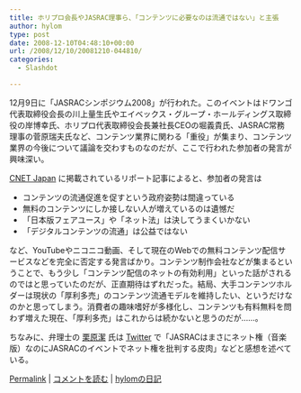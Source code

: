 ```yaml
---
title: ホリプロ会長やJASRAC理事ら、「コンテンツに必要なのは流通ではない」と主張
author: hylom
type: post
date: 2008-12-10T04:48:10+00:00
url: /2008/12/10/20081210-044810/
categories:
  - Slashdot

---
```

12月9日に「JASRACシンポジウム2008」が行われた。このイベントはドワンゴ代表取締役会長の川上量生氏やエイベックス・グループ・ホールディングス取締役の岸博幸氏、ホリプロ代表取締役会長兼社長CEOの堀義貴氏、JASRAC常務理事の菅原瑞夫氏など、コンテンツ業界に関わる「重役」が集まり、コンテンツ業界の今後について議論を交わすものなのだが、ここで行われた参加者の発言が興味深い。

  [CNET Japan][1] に掲載されているリポート記事によると、参加者の発言は

  * コンテンツの流通促進を促すという政府姿勢は間違っている 
  * 無料のコンテンツにしか接しない人が増えているのは遺憾だ 
  * 「日本版フェアユース」や「ネット法」は決してうまくいかない 
  * 「デジタルコンテンツの流通」は公益ではない 

など、YouTubeやニコニコ動画、そして現在のWebでの無料コンテンツ配信サービスなどを完全に否定する発言ばかり。コンテンツ制作会社などが集まるということで、もう少し「コンテンツ配信のネットの有効利用」といった話がされるのではと思っていたのだが、正直期待はずれだった。結局、大手コンテンツホルダーは現状の「厚利多売」のコンテンツ流通モデルを維持したい、というだけなのかと思ってしまう。消費者の趣味嗜好が多様化し、コンテンツも有料無料を問わず増えた現在、「厚利多売」はこれからは続かないと思うのだが……。

ちなみに、弁理士の   [栗原潔][2] 氏は   [Twitter][3] で「JASRACはまさにネット権（音楽版）なのにJASRACのイベントでネット権を批判する皮肉」などと感想を述べている。

  [Permalink][4] |   [コメントを読む][5] |   [hylomの日記][6]

 [1]: http://japan.cnet.com/news/media/story/0&#44;2000056023&#44;20385035&#44;00.htm
 [2]: http://blogs.itmedia.co.jp/kurikiyo/
 [3]: http://twitter.com/kurikiyo/status/1046647510
 [4]: http://slashdot.jp/~hylom/journal/460871
 [5]: http://slashdot.jp/~hylom/journal/460871#acomments
 [6]: http://slashdot.jp/~hylom/journal/